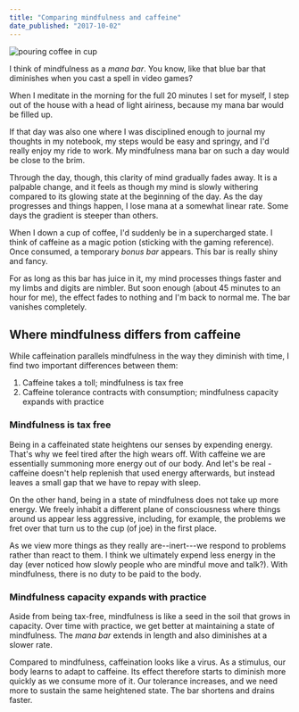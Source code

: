```yaml
---
title: "Comparing mindfulness and caffeine"
date_published: "2017-10-02"
---
```


![pouring coffee in cup](images/pouring-coffee-in-cup.jpg)

I think of mindfulness as a _mana bar_. You know, like that blue bar that diminishes when you cast a spell in video games?

When I meditate in the morning for the full 20 minutes I set for myself, I step out of the house with a head of light airiness, because my mana bar would be filled up.

If that day was also one where I was disciplined enough to journal my thoughts in my notebook, my steps would be easy and springy, and I'd really enjoy my ride to work. My mindfulness mana bar on such a day would be close to the brim.

Through the day, though, this clarity of mind gradually fades away. It is a palpable change, and it feels as though my mind is slowly withering compared to its glowing state at the beginning of the day. As the day progresses and things happen, I lose mana at a somewhat linear rate. Some days the gradient is steeper than others.

When I down a cup of coffee, I'd suddenly be in a supercharged state. I think of caffeine as a magic potion (sticking with the gaming reference). Once consumed, a temporary _bonus bar_ appears. This bar is really shiny and fancy.

For as long as this bar has juice in it, my mind processes things faster and my limbs and digits are nimbler. But soon enough (about 45 minutes to an hour for me), the effect fades to nothing and I'm back to normal me. The bar vanishes completely.

## Where mindfulness differs from caffeine

While caffeination parallels mindfulness in the way they diminish with time, I find two important differences between them:

1. Caffeine takes a toll; mindfulness is tax free
2. Caffeine tolerance contracts with consumption; mindfulness capacity expands with practice

### Mindfulness is tax free

Being in a caffeinated state heightens our senses by expending energy. That's why we feel tired after the high wears off. With caffeine we are essentially summoning more energy out of our body. And let's be real - caffeine doesn't help replenish that used energy afterwards, but instead leaves a small gap that we have to repay with sleep.

On the other hand, being in a state of mindfulness does not take up more energy. We freely inhabit a different plane of consciousness where things around us appear less aggressive, including, for example, the problems we fret over that turn us to the cup (of joe) in the first place.

As we view more things as they really are--inert---we respond to problems rather than react to them. I think we ultimately expend less energy in the day (ever noticed how slowly people who are mindful move and talk?). With mindfulness, there is no duty to be paid to the body.

### Mindfulness capacity expands with practice

Aside from being tax-free, mindfulness is like a seed in the soil that grows in capacity. Over time with practice, we get better at maintaining a state of mindfulness. The _mana bar_ extends in length and also diminishes at a slower rate.

Compared to mindfulness, caffeination looks like a virus. As a stimulus, our body learns to adapt to caffeine. Its effect therefore starts to diminish more quickly as we consume more of it. Our tolerance increases, and we need more to sustain the same heightened state. The bar shortens and drains faster.
